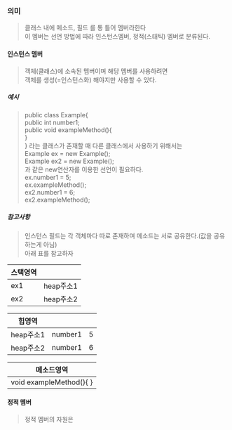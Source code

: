 ### 의미
> 클래스 내에 메소드, 필드 를 통 틀어 멤버라한다  
> 이 멤버는 선언 방법에 따라 인스턴스멤버, 정적(스태틱) 멤버로 분류된다.  

#### 인스턴스 멤버
> 객체(클래스)에 소속된 멤버이며 해당 멤버를 사용하려면  
> 객체를 생성(=인스턴스화) 해야지만 사용할 수 있다.

##### 예시
> public class Example{  
> 	public int number1;  
> 	public void exampleMethod(){  
> 	}  
> }
> 라는 클래스가 존재할 때 다른 클래스에서 사용하기 위해서는  
> Example ex = new Example();  
> Example ex2 = new Example();  
> 과 같은 new연산자를 이용한 선언이 필요하다.  
> ex.number1 = 5;  
> ex.exampleMethod();  
> ex2.number1 = 6;  
> ex2.exampleMethod();  

##### 참고사항
> 인스턴스 필드는 각 객체마다 따로 존재하며 메소드는 서로 공유한다.(값을 공유하는게 아님)  
> 아래 표를 참고하자

|스택영역| |
|---|---|
|ex1|heap주소1|
|ex2|heap주소2|

|힙영역| | |
|---|---|---|
|heap주소1|number1|5|
|heap주소2|number1|6|

|메소드영역|
|---|
|void exampleMethod(){ }|

#### 정적 멤버
> 정적 멤버의 자원은 